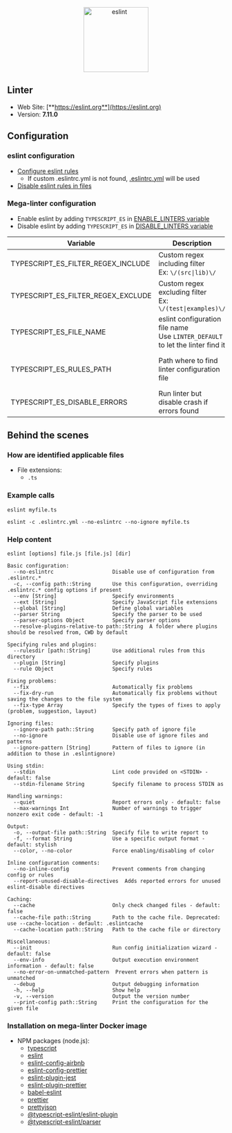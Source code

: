 <!-- markdownlint-disable MD033 MD041 -->
<!-- Generated by .automation/build.py, please do not update manually -->

<div align="center">
  <a href="https://eslint.org" target="blank" title="Visit linter Web Site">
    <img src="https://miro.medium.com/max/875/1*jFyfsakE2WBv5sFjBQUsuw.png" alt="eslint" height="150px">
  </a>
</div>

## Linter

- Web Site: [**https://eslint.org**](https://eslint.org)
- Version: **7.11.0**

## Configuration

### eslint configuration

- [Configure eslint rules](https://eslint.org/docs/user-guide/configuring)
  - If custom .eslintrc.yml is not found, [.eslintrc.yml](https://github.com/nvuillam/mega-linter/tree/master/TEMPLATES/.eslintrc.yml) will be used
- [Disable eslint rules in files](https://eslint.org/docs/user-guide/configuring#disabling-rules-with-inline-comments)

### Mega-linter configuration

- Enable eslint by adding `TYPESCRIPT_ES` in [ENABLE_LINTERS variable](https://github.com/nvuillam/mega-linter#activation-and-deactivation)
- Disable eslint by adding `TYPESCRIPT_ES` in [DISABLE_LINTERS variable](https://github.com/nvuillam/mega-linter#activation-and-deactivation)

| Variable | Description | Default value |
| ----------------- | -------------- | -------------- |
| TYPESCRIPT_ES_FILTER_REGEX_INCLUDE | Custom regex including filter<br/>Ex: `\/(src\|lib)\/` |  |
| TYPESCRIPT_ES_FILTER_REGEX_EXCLUDE | Custom regex excluding filter<br/>Ex: `\/(test\|examples)\/` |  |
| TYPESCRIPT_ES_FILE_NAME | eslint configuration file name</br>Use `LINTER_DEFAULT` to let the linter find it | `.eslintrc.yml` |
| TYPESCRIPT_ES_RULES_PATH | Path where to find linter configuration file | Workspace folder, then Mega-Linter default rules |
| TYPESCRIPT_ES_DISABLE_ERRORS | Run linter but disable crash if errors found | `false` |

## Behind the scenes

### How are identified applicable files

- File extensions:
  - `.ts`


### Example calls

```shell
eslint myfile.ts
```

```shell
eslint -c .eslintrc.yml --no-eslintrc --no-ignore myfile.ts
```


### Help content

```shell
eslint [options] file.js [file.js] [dir]

Basic configuration:
  --no-eslintrc                   Disable use of configuration from .eslintrc.*
  -c, --config path::String       Use this configuration, overriding .eslintrc.* config options if present
  --env [String]                  Specify environments
  --ext [String]                  Specify JavaScript file extensions
  --global [String]               Define global variables
  --parser String                 Specify the parser to be used
  --parser-options Object         Specify parser options
  --resolve-plugins-relative-to path::String  A folder where plugins should be resolved from, CWD by default

Specifying rules and plugins:
  --rulesdir [path::String]       Use additional rules from this directory
  --plugin [String]               Specify plugins
  --rule Object                   Specify rules

Fixing problems:
  --fix                           Automatically fix problems
  --fix-dry-run                   Automatically fix problems without saving the changes to the file system
  --fix-type Array                Specify the types of fixes to apply (problem, suggestion, layout)

Ignoring files:
  --ignore-path path::String      Specify path of ignore file
  --no-ignore                     Disable use of ignore files and patterns
  --ignore-pattern [String]       Pattern of files to ignore (in addition to those in .eslintignore)

Using stdin:
  --stdin                         Lint code provided on <STDIN> - default: false
  --stdin-filename String         Specify filename to process STDIN as

Handling warnings:
  --quiet                         Report errors only - default: false
  --max-warnings Int              Number of warnings to trigger nonzero exit code - default: -1

Output:
  -o, --output-file path::String  Specify file to write report to
  -f, --format String             Use a specific output format - default: stylish
  --color, --no-color             Force enabling/disabling of color

Inline configuration comments:
  --no-inline-config              Prevent comments from changing config or rules
  --report-unused-disable-directives  Adds reported errors for unused eslint-disable directives

Caching:
  --cache                         Only check changed files - default: false
  --cache-file path::String       Path to the cache file. Deprecated: use --cache-location - default: .eslintcache
  --cache-location path::String   Path to the cache file or directory

Miscellaneous:
  --init                          Run config initialization wizard - default: false
  --env-info                      Output execution environment information - default: false
  --no-error-on-unmatched-pattern  Prevent errors when pattern is unmatched
  --debug                         Output debugging information
  -h, --help                      Show help
  -v, --version                   Output the version number
  --print-config path::String     Print the configuration for the given file

```

### Installation on mega-linter Docker image

- NPM packages (node.js):
  - [typescript](https://www.npmjs.com/package/typescript)
  - [eslint](https://www.npmjs.com/package/eslint)
  - [eslint-config-airbnb](https://www.npmjs.com/package/eslint-config-airbnb)
  - [eslint-config-prettier](https://www.npmjs.com/package/eslint-config-prettier)
  - [eslint-plugin-jest](https://www.npmjs.com/package/eslint-plugin-jest)
  - [eslint-plugin-prettier](https://www.npmjs.com/package/eslint-plugin-prettier)
  - [babel-eslint](https://www.npmjs.com/package/babel-eslint)
  - [prettier](https://www.npmjs.com/package/prettier)
  - [prettyjson](https://www.npmjs.com/package/prettyjson)
  - [@typescript-eslint/eslint-plugin](https://www.npmjs.com/package/@typescript-eslint/eslint-plugin)
  - [@typescript-eslint/parser](https://www.npmjs.com/package/@typescript-eslint/parser)
